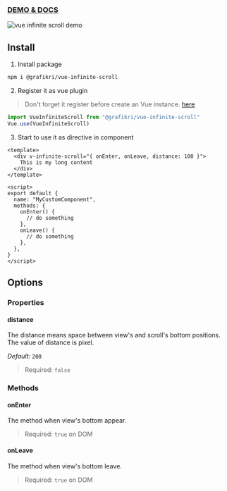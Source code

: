 ### [DEMO & DOCS](https://vue-infinite-scroll.netlify.app/)

![vue infinite scroll demo](https://media.giphy.com/media/RKBlxPP2G2orD2Udgi/giphy.gif)


## Install

1. Install package
```bash
npm i @grafikri/vue-infinite-scroll
```
2. Register it as vue plugin
> Don't forget it register before create an Vue instance. [here](https://vuejs.org/v2/guide/plugins.html#Using-a-Plugin)
```js
import VueInfiniteScroll from "@grafikri/vue-infinite-scroll"
Vue.use(VueInfiniteScroll)
```
3. Start to use it as directive in component
```vue
<template>
  <div v-infinite-scroll="{ onEnter, onLeave, distance: 100 }">
    This is my long content
  </div>
</template>

<script>
export default {
  name: "MyCustomComponent",
  methods: {
    onEnter() {
      // do something
    },
    onLeave() {
      // do something
    },
  },
}
</script>
```

## Options

### Properties

#### distance

The distance means space between view's and scroll's bottom positions. The value of distance is pixel.

_Default:_ `200`

> Required: `false`

### Methods

#### onEnter

The method when view's bottom appear.

> Required: `true` on DOM

#### onLeave

The method when view's bottom leave.

> Required: `true` on DOM
